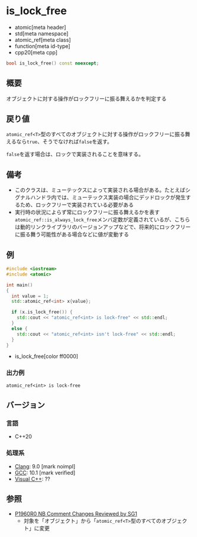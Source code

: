 # is_lock_free
* atomic[meta header]
* std[meta namespace]
* atomic_ref[meta class]
* function[meta id-type]
* cpp20[meta cpp]

```cpp
bool is_lock_free() const noexcept;
```

## 概要
オブジェクトに対する操作がロックフリーに振る舞えるかを判定する


## 戻り値
`atomic_ref<T>`型のすべてのオブジェクトに対する操作がロックフリーに振る舞えるなら`true`、そうでなければ`false`を返す。

`false`を返す場合は、ロックで実装されることを意味する。


## 備考
- このクラスは、ミューテックスによって実装される場合がある。たとえばシグナルハンドラ内では、ミューテックス実装の場合にデッドロックが発生するため、ロックフリーで実装されている必要がある
- 実行時の状況によらず常にロックフリーに振る舞えるかを表す`atomic_ref::is_always_lock_free`メンバ定数が定義されているが、こちらは動的リンクライブラリのバージョンアップなどで、将来的にロックフリーに振る舞う可能性がある場合などに値が変動する


## 例
```cpp example
#include <iostream>
#include <atomic>

int main()
{
  int value = 1;
  std::atomic_ref<int> x{value};

  if (x.is_lock_free()) {
    std::cout << "atomic_ref<int> is lock-free" << std::endl;
  }
  else {
    std::cout << "atomic_ref<int> isn't lock-free" << std::endl;
  }
}
```
* is_lock_free[color ff0000]


### 出力例
```
atomic_ref<int> is lock-free
```


## バージョン
### 言語
- C++20

### 処理系
- [Clang](/implementation.md#clang): 9.0 [mark noimpl]
- [GCC](/implementation.md#gcc): 10.1 [mark verified]
- [Visual C++](/implementation.md#visual_cpp): ??


## 参照
- [P1960R0 NB Comment Changes Reviewed by SG1](http://www.open-std.org/jtc1/sc22/wg21/docs/papers/2019/p1960r0.html)
    - 対象を「オブジェクト」から「`atomic_ref<T>`型のすべてのオブジェクト」に変更

